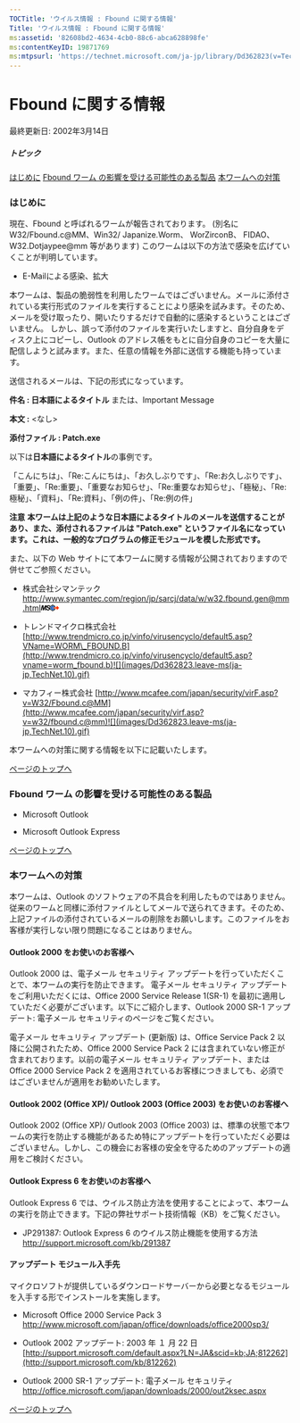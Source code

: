 ```yaml
---
TOCTitle: 'ウイルス情報 : Fbound に関する情報'
Title: 'ウイルス情報 : Fbound に関する情報'
ms:assetid: '82608bd2-4634-4cb0-88c6-abca628898fe'
ms:contentKeyID: 19871769
ms:mtpsurl: 'https://technet.microsoft.com/ja-jp/library/Dd362823(v=TechNet.10)'
---
```


Fbound に関する情報
===================

最終更新日: 2002年3月14日

##### トピック

[](#ecaa)[はじめに](#ecaa)
[](#ebaa)[Fbound ワーム の影響を受ける可能性のある製品](#ebaa)
[](#eaaa)[本ワームへの対策](#eaaa)

### はじめに

現在、Fbound と呼ばれるワームが報告されております。 (別名に W32/Fbound.c@MM、Win32/ Japanize.Worm、 WorZirconB、 FIDAO、W32.Dotjaypee@mm 等があります) このワームは以下の方法で感染を広げていくことが判明しています。

-   E-Mailによる感染、拡大

本ワームは、製品の脆弱性を利用したワームではございません。メールに添付されている実行形式のファイルを実行することにより感染を試みます。そのため、メールを受け取ったり、開いたりするだけで自動的に感染するということはございません。 しかし、誤って添付のファイルを実行いたしますと、自分自身をディスク上にコピーし、Outlook のアドレス帳をもとに自分自身のコピーを大量に配信しようと試みます。また、任意の情報を外部に送信する機能も持っています。

送信されるメールは、下記の形式になっています。

**件名 : 日本語によるタイトル** または、Important Message

**本文 :** &lt;なし&gt;

**添付ファイル : Patch.exe**

以下は**日本語によるタイトル**の事例です。

「こんにちは」、「Re:こんにちは」、「お久しぶりです」、「Re:お久しぶりです」、「重要」、「Re:重要」、「重要なお知らせ」、「Re:重要なお知らせ」、「極秘」、「Re:極秘」、「資料」、「Re:資料」、「例の件」、「Re:例の件」

**注意**
**本ワームは上記のような日本語によるタイトルのメールを送信することがあり、また、添付されるファイルは "Patch.exe" というファイル名になっています。これは、一般的なプログラムの修正モジュールを模した形式です。**

また、以下の Web サイトにて本ワームに関する情報が公開されておりますので併せてご参照ください。

-   株式会社シマンテック
    <http://www.symantec.com/region/jp/sarcj/data/w/w32.fbound.gen@mm.html>![](images/Dd362823.leave-ms(ja-jp,TechNet.10).gif)

-   トレンドマイクロ株式会社
    [http://www.trendmicro.co.jp/vinfo/virusencyclo/default5.asp?VName=WORM\_FBOUND.B](http://www.trendmicro.co.jp/vinfo/virusencyclo/default5.asp?vname=worm_fbound.b)![](images/Dd362823.leave-ms(ja-jp,TechNet.10).gif)

-   マカフィー株式会社
    [http://www.mcafee.com/japan/security/virF.asp?v=W32/Fbound.c@MM](http://www.mcafee.com/japan/security/virf.asp?v=w32/fbound.c@mm)![](images/Dd362823.leave-ms(ja-jp,TechNet.10).gif)

本ワームへの対策に関する情報を以下に記載いたします。

[](#mainsection)[ページのトップへ](#mainsection)

### Fbound ワーム の影響を受ける可能性のある製品

-   Microsoft Outlook

-   Microsoft Outlook Express

[](#mainsection)[ページのトップへ](#mainsection)

### 本ワームへの対策

本ワームは、Outlook のソフトウェアの不具合を利用したものではありません。従来のワームと同様に添付ファイルとしてメールで送られてきます。そのため、上記ファイルの添付されているメールの削除をお願いします。このファイルをお客様が実行しない限り問題になることはありません。

#### Outlook 2000 をお使いのお客様へ

Outlook 2000 は、電子メール セキュリティ アップデートを行っていただくことで、本ワームの実行を防止できます。 電子メール セキュリティ アップデートをご利用いただくには、Office 2000 Service Release 1(SR-1) を最初に適用していただく必要がございます。以下にご紹介します、Outlook 2000 SR-1 アップデート: 電子メール セキュリティのページをご覧ください。

電子メール セキュリティ アップデート (更新版) は、Office Service Pack 2 以降に公開されたため、Office 2000 Service Pack 2 には含まれていない修正が含まれております。以前の電子メール セキュリティ アップデート、または Office 2000 Service Pack 2 を適用されているお客様につきましても、必須ではございませんが適用をお勧めいたします。

#### Outlook 2002 (Office XP)/ Outlook 2003 (Office 2003) をお使いのお客様へ

Outlook 2002 (Office XP)/ Outlook 2003 (Office 2003) は、標準の状態で本ワームの実行を防止する機能があるため特にアップデートを行っていただく必要はございません。しかし、この機会にお客様の安全を守るためのアップデートの適用をご検討ください。

#### Outlook Express 6 をお使いのお客様へ

Outlook Express 6 では、ウイルス防止方法を使用することによって、本ワームの実行を防止できます。下記の弊社サポート技術情報（KB）をご覧ください。

-   JP291387: Outlook Express 6 のウイルス防止機能を使用する方法
    <http://support.microsoft.com/kb/291387>

#### アップデート モジュール入手先

マイクロソフトが提供しているダウンロードサーバーから必要となるモジュールを入手する形でインストールを実施します。

-   Microsoft Office 2000 Service Pack 3
    <http://www.microsoft.com/japan/office/downloads/office2000sp3/>

-   Outlook 2002 アップデート: 2003 年 １ 月 22 日
    [http://support.microsoft.com/default.aspx?LN=JA&scid=kb;JA;812262](http://support.microsoft.com/kb/812262)

-   Outlook 2000 SR-1 アップデート: 電子メール セキュリティ
    <http://office.microsoft.com/japan/downloads/2000/out2ksec.aspx>

[](#mainsection)[ページのトップへ](#mainsection)
